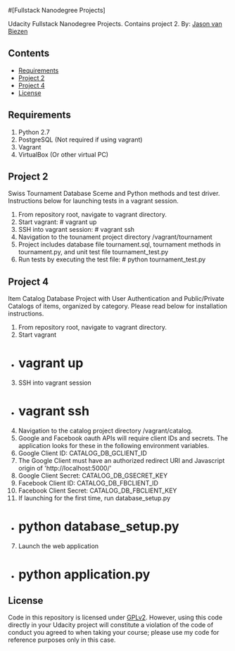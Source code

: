 #[Fullstack Nanodegree Projects]

Udacity Fullstack Nanodegree Projects.  Contains project 2.
By: [Jason van Biezen](https://github.com/jasonvanbiezen)

## Contents

- [Requirements](#requirements)
- [Project 2](#project2)
- [Project 4](#project4)
- [License](#license)

## Requirements

1. Python 2.7
2. PostgreSQL (Not required if using vagrant)
3. Vagrant
4. VirtualBox (Or other virtual PC)

## Project 2

Swiss Tournament Database Sceme and Python methods and test driver.  Instructions below for launching tests in a vagrant session.

1. From repository root, navigate to vagrant directory.
2. Start vagrant: # vagrant up
3. SSH into vagrant session: # vagrant ssh
4. Navigation to the tounament project directory /vagrant/tournament
5. Project includes database file tournament.sql, tournament methods in tournament.py, and unit test file tournament_test.py
6. Run tests by executing the test file: # python tournament_test.py

## Project 4

Item Catalog Database Project with User Authentication and Public/Private Catalogs of items, organized by category.  Please read below for installation instructions.  

1. From repository root, navigate to vagrant directory.
2. Start vagrant
 * # vagrant up
3. SSH into vagrant session
 * # vagrant ssh
4. Navigation to the catalog project directory /vagrant/catalog.
5. Google and Facebook oauth APIs will require client IDs and secrets.  The application looks for these in the following environment variables.
 1. Google Client ID: CATALOG_DB_GCLIENT_ID
 2. The Google Client must have an authorized redirect URI and Javascript origin of 'http://localhost:5000/'
 3. Google Client Secret: CATALOG_DB_GSECRET_KEY
 4. Facebook Client ID: CATALOG_DB_FBCLIENT_ID
 5. Facebook Client Secret: CATALOG_DB_FBCLIENT_KEY
6. If launching for the first time, run database_setup.py
 * # python database_setup.py
7. Launch the web application
 * # python application.py

## License

Code in this repository is licensed under [GPLv2](https://www.gnu.org/licenses/old-licenses/gpl-2.0.en.html).  However, using this code directly in your Udacity project will constitute a violation of the code of conduct you agreed to when taking your course; please use my code for reference purposes only in this case.

